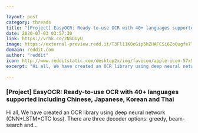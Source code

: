 ```yaml
---

layout: post
category: threads
title: "[Project] EasyOCR: Ready-to-use OCR with 40+ languages supported including Chinese, Japanese, Korean and Thai"
date: 2020-07-03 03:57:30
link: https://vrhk.co/2NSDUyU
image: https://external-preview.redd.it/T3Fl11K0cGip5hZHAFCSi6Zo0ugfe7lA9ag41O5d5kM.jpg?width=120&height=62.8272251309&auto=webp&crop=120:62.8272251309,smart&s=a069fdc29ae81da83872ef89eb26fd35db0c1873
domain: reddit.com
author: "reddit"
icon: http://www.redditstatic.com/desktop2x/img/favicon/apple-icon-57x57.png
excerpt: "Hi all, We have created an OCR library using deep neural network (CNN+LSTM+CTC loss). There are three decoder options: greedy, beam-search and..."

---
```


### [Project] EasyOCR: Ready-to-use OCR with 40+ languages supported including Chinese, Japanese, Korean and Thai

Hi all, We have created an OCR library using deep neural network (CNN+LSTM+CTC loss). There are three decoder options: greedy, beam-search and...